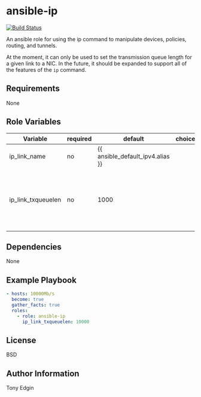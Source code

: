 # ansible-ip
[![Build Status](https://travis-ci.org/cyverse/ansible-ip.svg?branch=master)](https://travis-ci.org/cyverse/ansible-ip)

An ansible role for using the ip command to manipulate devices, policies, routing, and tunnels.

At the moment, it can only be used to set the transmission queue length for a given link to a NIC. In the future, it should be expanded to support all of the features of the `ip` command.


## Requirements

None


## Role Variables

| Variable           | required | default                          | choices | comments |
| ------------------ | -------- | -------------------------------- | ------- | -------- |
| ip_link_name       | no       | {{ ansible_default_ipv4.alias }} |         | The link to the NIC to be tuned |
| ip_link_txqueuelen | no       | 1000                             |         | The number of packets the transmission queue the NIC's transmission will hold |


## Dependencies

None


## Example Playbook
```yaml
- hosts: 10000Mb/s
  become: true
  gather_facts: true
  roles:
    - role: ansible-ip
      ip_link_txqueuelen: 10000
```

## License

BSD


## Author Information

Tony Edgin

